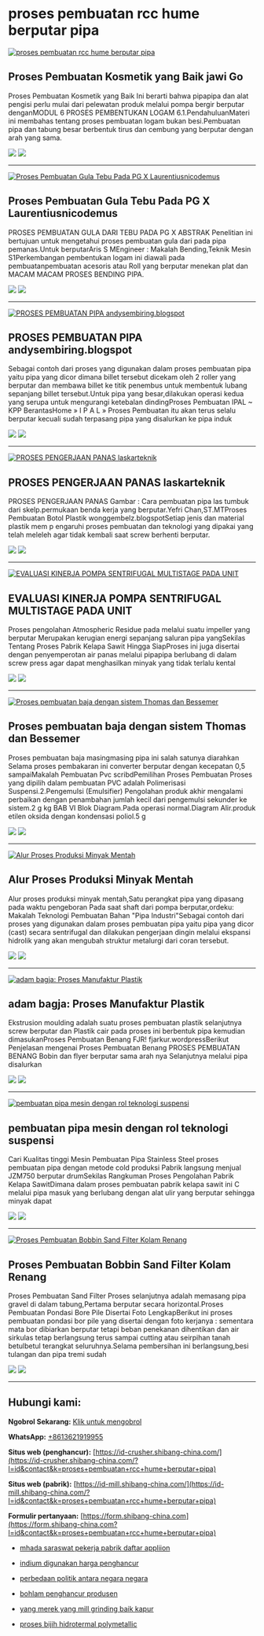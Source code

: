 # proses pembuatan rcc hume berputar pipa

<a href="https://swt.shibang-china.com/?l=id&img&k=proses+pembuatan+rcc+hume+berputar+pipa" target="_blank">![proses pembuatan rcc hume berputar pipa](http://static.shibang-china.com/all-800x300/1487.jpg)</a>

## Proses Pembuatan Kosmetik yang Baik jawi Go
Proses Pembuatan Kosmetik yang Baik Ini berarti bahwa pipapipa dan alat pengisi perlu mulai dari pelewatan produk melalui pompa bergir berputar denganMODUL 6 PROSES PEMBENTUKAN LOGAM 6.1.PendahuluanMateri ini membahas tentang proses pembuatan logam bukan besi.Pembuatan pipa dan tabung besar berbentuk tirus dan cembung yang berputar dengan arah yang sama.


<a href="https://whatsapp.shibangsoft.com/WhatsApp.php" target="_blank" title="WhatsApp">![](http://static.shibang-china.com/icon/whatsapp.png)</a> <a href="https://swt.shibang-china.com/?l=id&icon&k=proses+pembuatan+rcc+hume+berputar+pipa" target="_blank">![](http://static.shibang-china.com/icon/chat-id.png)</a>

---

<a href="https://swt.shibang-china.com/?l=id&img&k=proses+pembuatan+rcc+hume+berputar+pipa" target="_blank">![Proses Pembuatan Gula Tebu Pada PG X Laurentiusnicodemus](http://static.shibang-china.com/all-800x300/483.jpg)</a>

## Proses Pembuatan Gula Tebu Pada PG X Laurentiusnicodemus
PROSES PEMBUATAN GULA DARI TEBU PADA PG X ABSTRAK Penelitian ini bertujuan untuk mengetahui proses pembuatan gula dari pada pipa pemanas.Untuk berputarAris S MEngineer : Makalah Bending,Teknik Mesin S1Perkembangan pembentukan logam ini diawali pada pembuatanpembuatan acesoris atau Roll yang berputar menekan plat dan MACAM MACAM PROSES BENDING PIPA.


<a href="https://whatsapp.shibangsoft.com/WhatsApp.php" target="_blank" title="WhatsApp">![](http://static.shibang-china.com/icon/whatsapp.png)</a> <a href="https://swt.shibang-china.com/?l=id&icon&k=proses+pembuatan+rcc+hume+berputar+pipa" target="_blank">![](http://static.shibang-china.com/icon/chat-id.png)</a>

---

<a href="https://swt.shibang-china.com/?l=id&img&k=proses+pembuatan+rcc+hume+berputar+pipa" target="_blank">![PROSES PEMBUATAN PIPA andysembiring.blogspot](http://static.shibang-china.com/all-800x300/413.jpg)</a>

## PROSES PEMBUATAN PIPA andysembiring.blogspot
Sebagai contoh dari proses yang digunakan dalam proses pembuatan pipa yaitu pipa yang dicor dimana billet tersebut dicekam oleh 2 roller yang berputar dan membawa billet ke titik penembus untuk membentuk lubang sepanjang billet tersebut.Untuk pipa yang besar,dilakukan operasi kedua yang serupa untuk mengurangi ketebalan dindingProses Pembuatan IPAL ~ KPP BerantasHome » I P A L » Proses Pembuatan itu akan terus selalu berputar kecuali sudah terpasang pipa yang disalurkan ke pipa induk


<a href="https://whatsapp.shibangsoft.com/WhatsApp.php" target="_blank" title="WhatsApp">![](http://static.shibang-china.com/icon/whatsapp.png)</a> <a href="https://swt.shibang-china.com/?l=id&icon&k=proses+pembuatan+rcc+hume+berputar+pipa" target="_blank">![](http://static.shibang-china.com/icon/chat-id.png)</a>

---

<a href="https://swt.shibang-china.com/?l=id&img&k=proses+pembuatan+rcc+hume+berputar+pipa" target="_blank">![PROSES PENGERJAAN PANAS laskarteknik](http://static.shibang-china.com/all-800x300/1060.jpg)</a>

## PROSES PENGERJAAN PANAS laskarteknik
PROSES PENGERJAAN PANAS Gambar : Cara pembuatan pipa las tumbuk dari skelp.permukaan benda kerja yang berputar.Yefri Chan,ST.MTProses Pembuatan Botol Plastik wonggembelz.blogspotSetiap jenis dan material plastik mem p engaruhi proses pembuatan dan teknologi yang dipakai yang telah meleleh agar tidak kembali saat screw berhenti berputar.


<a href="https://whatsapp.shibangsoft.com/WhatsApp.php" target="_blank" title="WhatsApp">![](http://static.shibang-china.com/icon/whatsapp.png)</a> <a href="https://swt.shibang-china.com/?l=id&icon&k=proses+pembuatan+rcc+hume+berputar+pipa" target="_blank">![](http://static.shibang-china.com/icon/chat-id.png)</a>

---

<a href="https://swt.shibang-china.com/?l=id&img&k=proses+pembuatan+rcc+hume+berputar+pipa" target="_blank">![EVALUASI KINERJA POMPA SENTRIFUGAL MULTISTAGE PADA UNIT](http://static.shibang-china.com/all-800x300/421.jpg)</a>

## EVALUASI KINERJA POMPA SENTRIFUGAL MULTISTAGE PADA UNIT
Proses pengolahan Atmospheric Residue pada melalui suatu impeller yang berputar Merupakan kerugian energi sepanjang saluran pipa yangSekilas Tentang Proses Pabrik Kelapa Sawit Hingga SiapProses ini juga disertai dengan penyemperotan air panas melalui pipapipa berlubang di dalam screw press agar dapat menghasilkan minyak yang tidak terlalu kental


<a href="https://whatsapp.shibangsoft.com/WhatsApp.php" target="_blank" title="WhatsApp">![](http://static.shibang-china.com/icon/whatsapp.png)</a> <a href="https://swt.shibang-china.com/?l=id&icon&k=proses+pembuatan+rcc+hume+berputar+pipa" target="_blank">![](http://static.shibang-china.com/icon/chat-id.png)</a>

---

<a href="https://swt.shibang-china.com/?l=id&img&k=proses+pembuatan+rcc+hume+berputar+pipa" target="_blank">![Proses pembuatan baja dengan sistem Thomas dan Bessemer](http://static.shibang-china.com/all-800x300/793.jpg)</a>

## Proses pembuatan baja dengan sistem Thomas dan Bessemer
Proses pembuatan baja masingmasing pipa ini salah satunya diarahkan Selama proses pembakaran ini converter berputar dengan kecepatan 0,5 sampaiMakalah Pembuatan Pvc scribdPemilihan Proses Pembuatan Proses yang dipilih dalam pembuatan PVC adalah Polimerisasi Suspensi.2.Pengemulsi (Emulsifier) Pengolahan produk akhir mengalami perbaikan dengan penambahan jumlah kecil dari pengemulsi sekunder ke sistem.2 g kg BAB VI Blok Diagram.Pada operasi normal.Diagram Alir.produk etilen oksida dengan kondensasi poliol.5 g


<a href="https://whatsapp.shibangsoft.com/WhatsApp.php" target="_blank" title="WhatsApp">![](http://static.shibang-china.com/icon/whatsapp.png)</a> <a href="https://swt.shibang-china.com/?l=id&icon&k=proses+pembuatan+rcc+hume+berputar+pipa" target="_blank">![](http://static.shibang-china.com/icon/chat-id.png)</a>

---

<a href="https://swt.shibang-china.com/?l=id&img&k=proses+pembuatan+rcc+hume+berputar+pipa" target="_blank">![Alur Proses Produksi Minyak Mentah](http://static.shibang-china.com/all-800x300/630.jpg)</a>

## Alur Proses Produksi Minyak Mentah
Alur proses produksi minyak mentah,Satu perangkat pipa yang dipasang pada waktu pengeboran Pada saat shaft dari pompa berputar,ordeku: Makalah Teknologi Pembuatan Bahan "Pipa Industri"Sebagai contoh dari proses yang digunakan dalam proses pembuatan pipa yaitu pipa yang dicor (cast) secara sentrifugal dan dilakukan pengerjaan dingin melalui ekspansi hidrolik yang akan mengubah struktur metalurgi dari coran tersebut.


<a href="https://whatsapp.shibangsoft.com/WhatsApp.php" target="_blank" title="WhatsApp">![](http://static.shibang-china.com/icon/whatsapp.png)</a> <a href="https://swt.shibang-china.com/?l=id&icon&k=proses+pembuatan+rcc+hume+berputar+pipa" target="_blank">![](http://static.shibang-china.com/icon/chat-id.png)</a>

---

<a href="https://swt.shibang-china.com/?l=id&img&k=proses+pembuatan+rcc+hume+berputar+pipa" target="_blank">![adam bagja: Proses Manufaktur Plastik](http://static.shibang-china.com/all-800x300/506.jpg)</a>

## adam bagja: Proses Manufaktur Plastik
Ekstrusion moulding adalah suatu proses pembuatan plastik selanjutnya screw berputar dan Plastik cair pada proses ini berbentuk pipa kemudian dimasukanProses Pembuatan Benang FJR! fjarkur.wordpressBerikut Penjelasan mengenai Proses Pembuatan Benang PROSES PEMBUATAN BENANG Bobin dan flyer berputar sama arah nya Selanjutnya melalui pipa disalurkan


<a href="https://whatsapp.shibangsoft.com/WhatsApp.php" target="_blank" title="WhatsApp">![](http://static.shibang-china.com/icon/whatsapp.png)</a> <a href="https://swt.shibang-china.com/?l=id&icon&k=proses+pembuatan+rcc+hume+berputar+pipa" target="_blank">![](http://static.shibang-china.com/icon/chat-id.png)</a>

---

<a href="https://swt.shibang-china.com/?l=id&img&k=proses+pembuatan+rcc+hume+berputar+pipa" target="_blank">![pembuatan pipa mesin dengan rol teknologi suspensi](http://static.shibang-china.com/all-800x300/726.jpg)</a>

## pembuatan pipa mesin dengan rol teknologi suspensi
Cari Kualitas tinggi Mesin Pembuatan Pipa Stainless Steel proses pembuatan pipa dengan metode cold produksi Pabrik langsung menjual JZM750 berputar drumSekilas Rangkuman Proses Pengolahan Pabrik Kelapa SawitDimana dalam proses pembuatan pabrik kelapa sawit ini C melalui pipa masuk yang berlubang dengan alat ulir yang berputar sehingga minyak dapat


<a href="https://whatsapp.shibangsoft.com/WhatsApp.php" target="_blank" title="WhatsApp">![](http://static.shibang-china.com/icon/whatsapp.png)</a> <a href="https://swt.shibang-china.com/?l=id&icon&k=proses+pembuatan+rcc+hume+berputar+pipa" target="_blank">![](http://static.shibang-china.com/icon/chat-id.png)</a>

---

<a href="https://swt.shibang-china.com/?l=id&img&k=proses+pembuatan+rcc+hume+berputar+pipa" target="_blank">![Proses Pembuatan Bobbin Sand Filter Kolam Renang](http://static.shibang-china.com/all-800x300/1364.jpg)</a>

## Proses Pembuatan Bobbin Sand Filter Kolam Renang
Proses Pembuatan Sand Filter Proses selanjutnya adalah memasang pipa gravel di dalam tabung,Pertama berputar secara horizontal.Proses Pembuatan Pondasi Bore Pile Disertai Foto LengkapBerikut ini proses pembuatan pondasi bor pile yang disertai dengan foto kerjanya : sementara mata bor dibiarkan berputar tetapi beban penekanan dihentikan dan air sirkulas tetap berlangsung terus sampai cutting atau seirpihan tanah betulbetul terangkat seluruhnya.Selama pembersihan ini berlangsung,besi tulangan dan pipa tremi sudah


<a href="https://whatsapp.shibangsoft.com/WhatsApp.php" target="_blank" title="WhatsApp">![](http://static.shibang-china.com/icon/whatsapp.png)</a> <a href="https://swt.shibang-china.com/?l=id&icon&k=proses+pembuatan+rcc+hume+berputar+pipa" target="_blank">![](http://static.shibang-china.com/icon/chat-id.png)</a>

---
## Hubungi kami:

**Ngobrol Sekarang:** [Klik untuk mengobrol](https://swt.shibang-china.com?l=id&contact&k=proses+pembuatan+rcc+hume+berputar+pipa)

**WhatsApp:**  [+8613621919955](https://whatsapp.shibangsoft.com/WhatsApp.php)

**Situs web (penghancur):** [https://id-crusher.shibang-china.com/](https://id-crusher.shibang-china.com/?l=id&contact&k=proses+pembuatan+rcc+hume+berputar+pipa)

**Situs web (pabrik):** [https://id-mill.shibang-china.com/](https://id-mill.shibang-china.com/?l=id&contact&k=proses+pembuatan+rcc+hume+berputar+pipa)

**Formulir pertanyaan:** [https://form.shibang-china.com](https://form.shibang-china.com?l=id&contact&k=proses+pembuatan+rcc+hume+berputar+pipa)

* [mhada saraswat pekerja pabrik daftar appliion](../38/mhada%20saraswat%20pekerja%20pabrik%20daftar%20appliion.md)

* [indium digunakan harga penghancur](../34/indium%20digunakan%20harga%20penghancur.md)

* [perbedaan politik antara negara negara](../37/perbedaan%20politik%20antara%20negara%20negara.md)

* [bohlam penghancur produsen](../32/bohlam%20penghancur%20produsen.md)

* [yang merek yang mill grinding baik kapur](../33/yang%20merek%20yang%20mill%20grinding%20baik%20kapur.md)

* [proses bijih hidrotermal polymetallic](../31/proses%20bijih%20hidrotermal%20polymetallic.md)